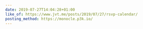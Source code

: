 ```yaml
---
date: 2019-07-27T14:04:28+01:00
like_of: https://www.jvt.me/posts/2019/07/27/rsvp-calendar/
posting_method: https://monocle.p3k.io/
---
```

